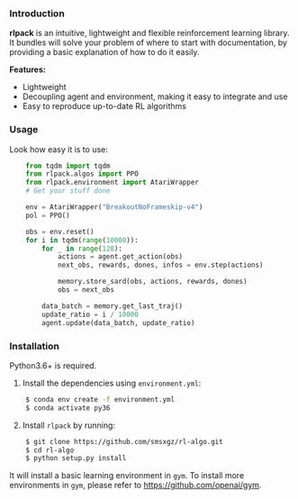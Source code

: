 ### Introduction

**rlpack** is an intuitive, lightweight and flexible reinforcement learning library.
It bundles will solve your problem of where to start with documentation,
by providing a basic explanation of how to do it easily.


**Features:**

- Lightweight
- Decoupling agent and environment, making it easy to integrate and use
- Easy to reproduce up-to-date RL algorithms


### Usage

Look how easy it is to use:


```python
    from tqdm import tqdm
    from rlpack.algos import PPO
    from rlpack.environment import AtariWrapper
    # Get your stuff done

    env = AtariWrapper("BreakoutNoFrameskip-v4")
    pol = PPO()

    obs = env.reset()
    for i in tqdm(range(10000)):
        for _ in range(128):
            actions = agent.get_action(obs)
            next_obs, rewards, dones, infos = env.step(actions)

            memory.store_sard(obs, actions, rewards, dones)
            obs = next_obs

        data_batch = memory.get_last_traj()
        update_ratio = i / 10000
        agent.update(data_batch, update_ratio)
```


### Installation

Python3.6+ is required.

1. Install the dependencies using `environment.yml`:

```bash
    $ conda env create -f environment.yml
    $ conda activate py36
```

2. Install `rlpack` by running:

```bash
    $ git clone https://github.com/smsxgz/rl-algo.git
    $ cd rl-algo
    $ python setup.py install
```

It will install a basic learning environment in `gym`.
To install more environments in `gym`, please refer to https://github.com/openai/gym.
